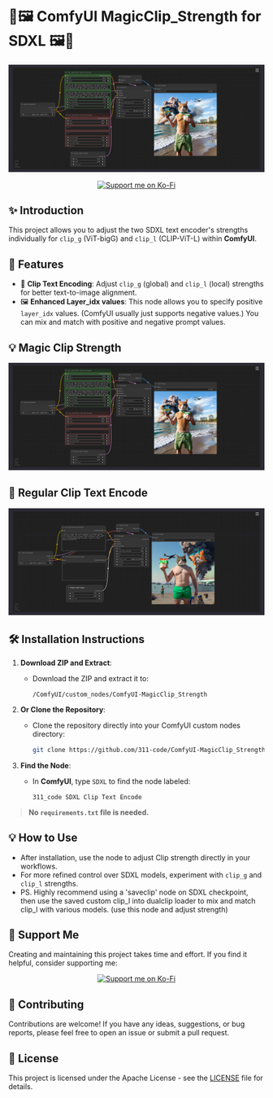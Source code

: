# 🎨🖼️ ComfyUI MagicClip_Strength for SDXL 🖼️🎨

![Magic Clip Strength](https://github.com/311-code/ComfyUI-MagicClip_Strength/blob/main/magic_clip_strength.png?raw=true)

<p align="center">
  <a href="https://ko-fi.com/311_code"><img src="https://img.shields.io/badge/Support%20Me-Ko--Fi-red?style=for-the-badge&logo=ko-fi&logoColor=white" alt="Support me on Ko-Fi"></a>
</p>

## ✨ Introduction

This project allows you to adjust the two SDXL text encoder's strengths individually for `clip_g` (ViT-bigG) and `clip_l` (CLIP-ViT-L) within **ComfyUI**.

## 🔧 Features

- 🎯 **Clip Text Encoding**: Adjust `clip_g` (global) and `clip_l` (local) strengths for better text-to-image alignment.
- 🖼️ **Enhanced Layer_idx values**: This node allows you to specify positive `layer_idx` values. (ComfyUI usually just supports negative values.) You can mix and match with positive and negative prompt values.

## 💡 Magic Clip Strength
![Magic Clip Strength](https://github.com/311-code/ComfyUI-MagicClip_Strength/blob/main/magic_clip_strength.png?raw=true)

## 🎨 Regular Clip Text Encode
![Regular Clip Text Encode](https://github.com/311-code/ComfyUI-MagicClip_Strength/blob/main/default_clip_text_encode.png?raw=true)

## 🛠️ Installation Instructions

1. **Download ZIP and Extract**:
    - Download the ZIP and extract it to:
      ```
      /ComfyUI/custom_nodes/ComfyUI-MagicClip_Strength
      ```
2. **Or Clone the Repository**:
    - Clone the repository directly into your ComfyUI custom nodes directory:
      ```sh
      git clone https://github.com/311-code/ComfyUI-MagicClip_Strength
      ```

3. **Find the Node**:
    - In **ComfyUI**, type `SDXL` to find the node labeled:
      ```
      311_code SDXL Clip Text Encode
      ```

> **No `requirements.txt` file is needed.**

## 💡 How to Use

- After installation, use the node to adjust Clip strength directly in your workflows.
- For more refined control over SDXL models, experiment with `clip_g` and `clip_l` strengths.
- PS. Highly recommend using a 'saveclip' node on SDXL checkpoint, then use the saved custom clip_l into dualclip loader to mix and match clip_l with various models. (use this node and adjust strength)

## 💖 Support Me

Creating and maintaining this project takes time and effort. If you find it helpful, consider supporting me:

<p align="center">
  <a href="https://ko-fi.com/311_code" target="_blank"><img src="https://img.shields.io/badge/Support%20Me-Ko--Fi-red?style=for-the-badge&logo=ko-fi&logoColor=white" alt="Support me on Ko-Fi"></a>
</p>

## 🤝 Contributing

Contributions are welcome! If you have any ideas, suggestions, or bug reports, please feel free to open an issue or submit a pull request.

## 📜 License

This project is licensed under the Apache License - see the [LICENSE](LICENSE) file for details.
